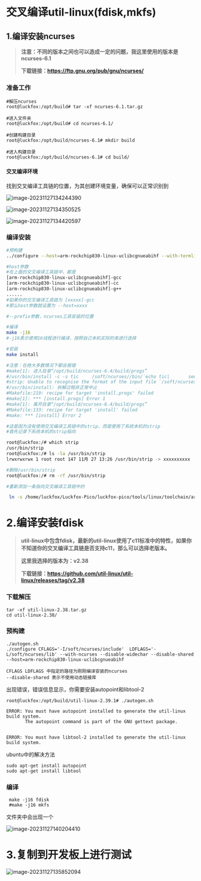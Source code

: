 # 交叉编译util-linux(fdisk,mkfs)



## 1.编译安装ncurses

> **注意：不同的版本之间也可以造成一定的问题，我这里使用的版本是ncurses-6.1**
>
> **下载链接：https://ftp.gnu.org/pub/gnu/ncurses/**



### 准备工作

```
#解压ncurses
root@luckfox:/opt/build# tar -xf ncurses-6.1.tar.gz

#进入文件夹
root@luckfox:/opt/build# cd ncurses-6.1/

#创建构建目录
root@luckfox:/opt/build/ncurses-6.1# mkdir build

#进入构建目录
root@luckfox:/opt/build/ncurses-6.1# cd build/
```



#### 交叉编译环境

找到交叉编译工具链的位置，为其创建环境变量，确保可以正常识别到

![image-20231127134244390](images/fdisk.assets/image-20231127134244390.png)

![image-20231127134350525](images/fdisk.assets/image-20231127134350525.png)

![image-20231127134420597](images/fdisk.assets/image-20231127134420597.png)



### 编译安装

```bash
#预构建
../configure --host=arm-rockchip830-linux-uclibcgnueabihf --with-termlib --prefix=/soft/ncurses/

#host参数
#在上面的交叉编译工具链中，都是
[arm-rockchip830-linux-uclibcgnueabihf]-gcc
[arm-rockchip830-linux-uclibcgnueabihf]-cc
[arm-rockchip830-linux-uclibcgnueabihf]-g++
......
#如果你的交叉编译工具链为 [xxxxx]-gcc
#那么host参数就设置为 --host=xxxx

#--prefix参数，ncurses工具安装的位置

#编译
make -j16
#-j16表示使用16线程进行编译，按照自己本机实际的来进行选择

#安装
make install

#注意：在绝大多数情况下都会报错
#make[1]: 进入目录“/opt/build/ncurses-6.4/build/progs”
#/usr/bin/install -c -s tic     /soft/ncurses//bin/`echo tic|       sed 's/$//'|sed 's,x,x,'|sed #'s/$//'`
#strip: Unable to recognise the format of the input file `/soft/ncurses//bin/tic'
#/usr/bin/install: 拆解过程非正常中止
#Makefile:219: recipe for target 'install.progs' failed
#make[1]: *** [install.progs] Error 1
#make[1]: 离开目录“/opt/build/ncurses-6.4/build/progs”
#Makefile:133: recipe for target 'install' failed
#make: *** [install] Error 2

#这是因为没有使用交叉编译工具链中的strip，而是使用了系统本机的strip
#首先记录下系统本机的strip指向

root@luckfox:/# which strip
/usr/bin/strip
root@luckfox:/# ls -la /usr/bin/strip 
lrwxrwxrwx 1 root root 147 11月 27 13:26 /usr/bin/strip -> xxxxxxxxxx

#删除/usr/bin/strip 
root@luckfox:/# rm -rf /usr/bin/strip

#重新添加一条指向交叉编译工具链中的

 ln -s /home/luckfox/Luckfox-Pico/luckfox-pico/tools/linux/toolchain/arm-rockchip830-linux-uclibcgnueabihf/bin/arm-rockchip830-linux-uclibcgnueabihf-strip /usr/bin/strip
```



# 2.编译安装fdisk

> **util-linux中包含fdisk，最新的util-linux使用了c11标准中的特性，如果你不知道你的交叉编译工具链是否支持c11，那么可以选择老版本。**
>
> **这里我选择的版本为：v2.38**
>
> **下载链接：https://github.com/util-linux/util-linux/releases/tag/v2.38**



### 下载解压

```
tar -xf util-linux-2.38.tar.gz 
cd util-linux-2.38/
```



### 预构建

```
./autogen.sh
./configure CFLAGS='-I/soft/ncurses/include'  LDFLAGS='-L/soft/ncurses/lib' --with-ncurses --disable-widechar --disable-shared --host=arm-rockchip830-linux-uclibcgnueabihf

CFLAGS LDFLAGS 中指定的路径为刚刚编译安装的ncurses
--disable-shared 表示不使用动态链接库
```



出现错误，错误信息显示，你需要安装autopoint和libtool-2

```
root@luckfox:/opt/build/util-linux-2.39.1# ./autogen.sh 

ERROR: You must have autopoint installed to generate the util-linux build system.
       The autopoint command is part of the GNU gettext package.


ERROR: You must have libtool-2 installed to generate the util-linux build system.
```



ubuntu中的解决方法

```
sudo apt-get install autopoint
sudo apt-get install libtool
```



### 编译

```
 make -j16 fdisk
 #make -j16 mkfs
```



文件夹中会出现一个

![image-20231127140204410](images/fdisk.assets/image-20231127140204410.png)



# 3.复制到开发板上进行测试

![image-20231127135852094](images/fdisk.assets/image-20231127135852094.png)

